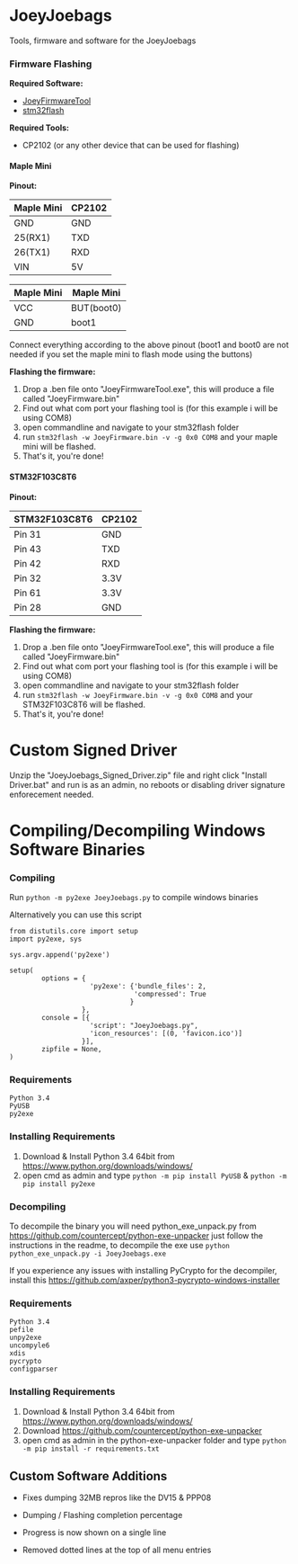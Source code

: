 # JoeyJoebags
Tools, firmware and software for the JoeyJoebags

### Firmware Flashing

**Required Software:**
- [JoeyFirmwareTool](https://github.com/HDR/JoeyJoebags/releases)
- [stm32flash](https://sourceforge.net/projects/stm32flash/)

**Required Tools:**
- CP2102 (or any other device that can be used for flashing)

#### Maple Mini

**Pinout:**

| Maple Mini | CP2102 |
|------------|------------|
| GND | GND |
| 25(RX1) | TXD |
| 26(TX1) | RXD |
| VIN | 5V |

| Maple Mini | Maple Mini |
|------------|------------|
| VCC | BUT(boot0) |
| GND | boot1 |

Connect everything according to the above pinout (boot1 and boot0 are not needed if you set the maple mini to flash mode using the buttons) 

**Flashing the firmware:**
1. Drop a .ben file onto "JoeyFirmwareTool.exe", this will produce a file called "JoeyFirmware.bin"
2. Find out what com port your flashing tool is (for this example i will be using COM8)
3. open commandline and navigate to your stm32flash folder
4. run `stm32flash -w JoeyFirmware.bin -v -g 0x0 COM8` and your maple mini will be flashed.
5. That's it, you're done!

#### STM32F103C8T6

**Pinout:**

| STM32F103C8T6 | CP2102 |
|------------|------------|
| Pin 31 | GND |
| Pin 43 | TXD |
| Pin 42 | RXD |
| Pin 32 | 3.3V |
| Pin 61 | 3.3V |
| Pin 28 | GND |

**Flashing the firmware:**
1. Drop a .ben file onto "JoeyFirmwareTool.exe", this will produce a file called "JoeyFirmware.bin"
2. Find out what com port your flashing tool is (for this example i will be using COM8)
3. open commandline and navigate to your stm32flash folder
4. run `stm32flash -w JoeyFirmware.bin -v -g 0x0 COM8` and your STM32F103C8T6 will be flashed.
5. That's it, you're done!

# Custom Signed Driver

Unzip the "JoeyJoebags_Signed_Driver.zip" file and right click "Install Driver.bat" and run is as an admin, no reboots or disabling driver signature enforecement needed.

# Compiling/Decompiling Windows Software Binaries

### Compiling
Run ```python -m py2exe JoeyJoebags.py``` to compile windows binaries

Alternatively you can use this script
```
from distutils.core import setup
import py2exe, sys

sys.argv.append('py2exe')

setup(
        options = {
                    'py2exe': {'bundle_files': 2,
                               'compressed': True
                              }
                  },
        console = [{
                    'script': "JoeyJoebags.py",
					'icon_resources': [(0, 'favicon.ico')]
                  }],
        zipfile = None,
)
```

### Requirements
```
Python 3.4
PyUSB
py2exe
```

### Installing Requirements
1. Download & Install Python 3.4 64bit from https://www.python.org/downloads/windows/
2. open cmd as admin and type ```python -m pip install PyUSB``` & ```python -m pip install py2exe```

### Decompiling
To decompile the binary you will need python_exe_unpack.py from https://github.com/countercept/python-exe-unpacker just follow the instructions in the readme, to decompile the exe use ```python python_exe_unpack.py -i JoeyJoebags.exe```

If you experience any issues with installing PyCrypto for the decompiler, install this https://github.com/axper/python3-pycrypto-windows-installer

### Requirements
```
Python 3.4
pefile
unpy2exe
uncompyle6
xdis
pycrypto
configparser
```

### Installing Requirements
1. Download & Install Python 3.4 64bit from https://www.python.org/downloads/windows/
2. Download https://github.com/countercept/python-exe-unpacker
3. open cmd as admin in the python-exe-unpacker folder and type ```python -m pip install -r requirements.txt```

## Custom Software Additions

- Fixes dumping 32MB repros like the DV15 & PPP08

- Dumping / Flashing completion percentage

- Progress is now shown on a single line

- Removed dotted lines at the top of all menu entries
